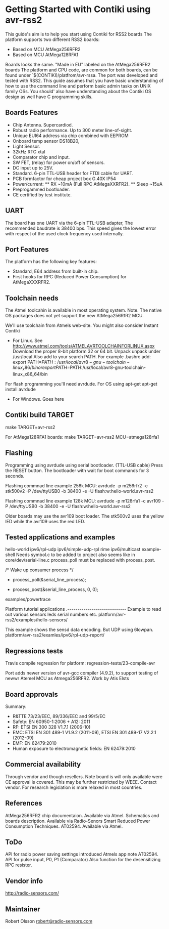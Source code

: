 Getting Started with Contiki using avr-rss2
===========================================
This guide's aim is to help you start using Contiki for RSS2 boards
The platform supports two different RSS2 boards:

* Based on MCU AtMega256RFR2
* Based on MCU AtMega128RFA1 

Boards looks the same. "Made in EU" labeled on the AtMega256RFR2 boards
The platform and CPU code, are common for both boards, can be found under 
`$(CONTIKI)/platfrom/avr-rssa. The port was developed and tested with RSS2.
This guide assumes that you have basic understanding of how to use the 
command line and perform basic admin tasks on UNIX family OSs. You should'
also have understanding about the Contiki OS design as well have C 
programming skills.

Boards Features
----------------
* Chip Antenna. Supercardiod.
* Robust radio performance. Up to 300 meter line-of-sight.
* Unique EUI64 address via chip combined with EEPROM
* Onboard temp sensor DS18B20, 
* Light Sensor.
* 32kHz RTC xtal
* Comparator chip and input. 
* SW FET, (relay) for power on/off of sensors.
* DC input up to 25V.
* Standard. 6-pin TTL-USB header for FTDI cable for UART.
* PCB formfactor for cheap project box G.40X IP54
* Power/current:
  ** RX ~10mA (Full RPC AtMegaXXRFR2). 
  ** Sleep ~15uA
* Preprogammed bootloader. 
* CE certified by test institute.

UART 
----
The board has one UART via the 6-pin TTL-USB adapter, The recommended
baudrate is 38400 bps. This speed gives the lowest error with respect 
of the used clock frequency used internally.

Port Features
--------------
The platform has the following key features:
* Standard, E64 address from built-in chip.
* First hooks for RPC (Reduced Power Consumption) for AtMegaXXXRFR2. 

Toolchain needs
---------------
The Atmel toolcahin is available in most operating system. 
Note. The native OS packages does not yet support the new 
AtMega256RfR2 MCU. 

We'll use toolchain from Atmels web-site. You might also consider 
Instant Contiki


* For Linux.
See http://www.atmel.com/tools/ATMELAVRTOOLCHAINFORLINUX.aspx
Download the proper 8-bit platform 32 or 64 bit.
Unpack unpack under /usr/local
Also add to your search PATH. For example .bashrc add:
export PATH=$PATH:/usr/local/avr8-gnu-toolchain-linux_x86/bin
or
export PATH=$PATH:/usr/local/avr8-gnu-toolchain-linux_x86_64/bin

For flash programming you'll need avrdude. For OS using apt-get
apt-get install avrdude

* For Windows.
Goes here

Contiki build TARGET
--------------------
make TARGET=avr-rss2

For AtMega128RFA1 boards:
make TARGET=avr-rss2 MCU=atmega128rfa1

Flashing
--------
Programming using avrdude using serial bootloader. (TTL-USB cable)
Press the RESET button. The bootloader with wait for boot commands 
for 3 seconds.

Flashing commnad line example 256k MCU:
avrdude -p m256rfr2 -c stk500v2 -P /dev/ttyUSB0 -b 38400 -e -U flash:w:hello-world.avr-rss2 

Flashing commnad line example 128k MCU:
avrdude -p m128rfa1 -c avr109 -P /dev/ttyUSB0 -b 38400 -e -U flash:w:hello-world.avr-rss2 

Older boards may use the avr109 boot loader. The stk500v2 uses the yellow 
lED while the avr109 uses the red LED.

Tested applications and examples
---------------------------------
hello-world
ipv6/rpl-udp
ipv6/simple-udp-rpl
rime
ipv6/multicast
example-shell  Needs symbol.c to be added to project also seems like
in core/dev/serial-line.c process_poll must be replaced with 
process_post.

  /* Wake up consumer process */
-  process_poll(&serial_line_process);
+  process_post(&serial_line_process, 0, 0);

examples/powertrace

Platform tutorial applications
.-----------------------------
Example to read out various sensors leds serial numbers etc.
platform/avr-rss2/examples/hello-sensors/

This example shows the sensd data encoding. But UDP using 6lowpan.
platform/avr-rss2/examles/ipv6/rpl-udp-report/

Regressions tests
-----------------
Travis compile regression for platform: 
regression-tests/23-compile-avr

Port adds newer version of avr-gcc compiler (4.9.2), to support 
testing of newwr Atemel MCU as Atmega256RFR2. Work by Atis Elsts 


Board approvals
---------------
Summary: 
* R&TTE 73/23/EEC, 89/336/EEC and 99/5/EC
* Safety: EN 60950-1:2006 + A12: 2011
* RF: ETSI EN 300 328 V1.7.1 (2006-10)
* EMC: ETSI EN 301 489-1 V1.9.2 (2011-09), ETSI EN 301 489-17 V2.2.1 (2012-09)
* EMF: EN 62479:2010
* Human exposure to electromagnetic fields: EN 62479:2010 

Commercial availability
------------------------
Through vendor and though resellers. Note board is will only available 
were CE approval is covered. This may be further restricted by WEEE.
Contact vendor. For research legislation is more relaxed in most 
countries.

References
----------
AtMega256RFR2 chip documentaion. Available via Atmel.
Schematics and boards description. Available via Radio-Senors
Smart Reduced Power Consumption Techniques. AT02594. Available via Atmel.

ToDo
-----
API for radio power saving settings introduced Atmels app note AT02594. 
API for pulse input, P0, P1 (Comparator)
Also function for the desensitizing RPC resister.

Vendor info
-----------
http://radio-sensors.com/

Maintainer
----------
Robert Olsson <robert@radio-sensors.com>
